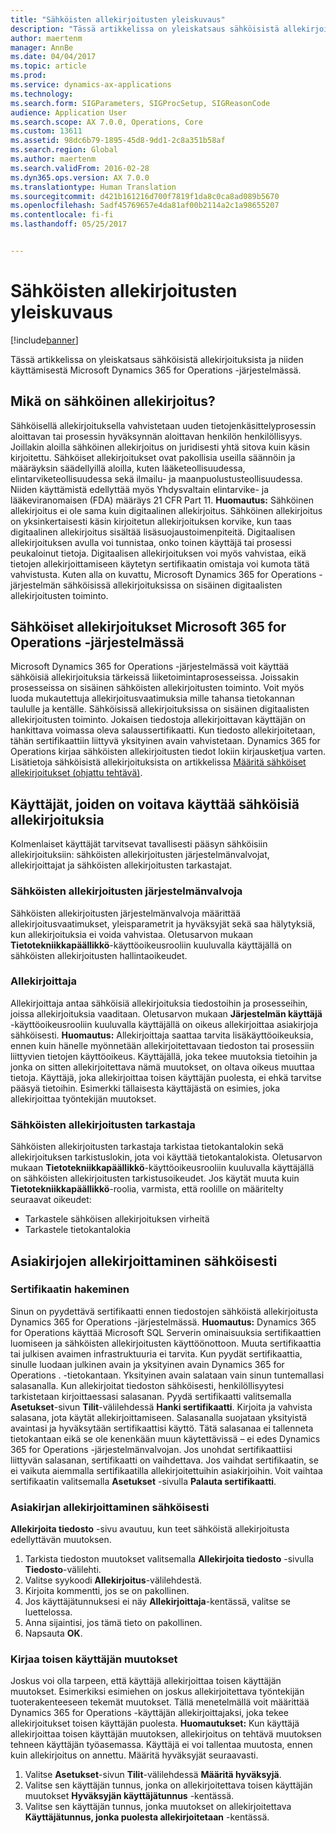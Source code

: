 ```yaml
---
title: "Sähköisten allekirjoitusten yleiskuvaus"
description: "Tässä artikkelissa on yleiskatsaus sähköisistä allekirjoituksista ja niiden käyttämisestä Microsoft Dynamics 365 for Operations -järjestelmässä."
author: maertenm
manager: AnnBe
ms.date: 04/04/2017
ms.topic: article
ms.prod: 
ms.service: dynamics-ax-applications
ms.technology: 
ms.search.form: SIGParameters, SIGProcSetup, SIGReasonCode
audience: Application User
ms.search.scope: AX 7.0.0, Operations, Core
ms.custom: 13611
ms.assetid: 98dc6b79-1895-45d8-9dd1-2c8a351b58af
ms.search.region: Global
ms.author: maertenm
ms.search.validFrom: 2016-02-28
ms.dyn365.ops.version: AX 7.0.0
ms.translationtype: Human Translation
ms.sourcegitcommit: d421b161216d700f7819f1da8c0ca8ad089b5670
ms.openlocfilehash: 5adf45769657e4da81af00b2114a2c1a98655207
ms.contentlocale: fi-fi
ms.lasthandoff: 05/25/2017


---
```


# <a name="electronic-signature-overview"></a>Sähköisten allekirjoitusten yleiskuvaus

[!include[banner](../includes/banner.md)]


Tässä artikkelissa on yleiskatsaus sähköisistä allekirjoituksista ja niiden käyttämisestä Microsoft Dynamics 365 for Operations -järjestelmässä.

<a name="what-is-an-electronic-signature"></a>Mikä on sähköinen allekirjoitus?
--------------------------------

Sähköisellä allekirjoituksella vahvistetaan uuden tietojenkäsittelyprosessin aloittavan tai prosessin hyväksynnän aloittavan henkilön henkilöllisyys. Joillakin aloilla sähköinen allekirjoitus on juridisesti yhtä sitova kuin käsin kirjoitettu. Sähköiset allekirjoitukset ovat pakollisia useilla säännöin ja määräyksin säädellyillä aloilla, kuten lääketeollisuudessa, elintarviketeollisuudessa sekä ilmailu- ja maanpuolustusteollisuudessa. Niiden käyttämistä edellyttää myös Yhdysvaltain elintarvike- ja lääkeviranomaisen (FDA) määräys 21 CFR Part 11. **Huomautus:** Sähköinen allekirjoitus ei ole sama kuin digitaalinen allekirjoitus. Sähköinen allekirjoitus on yksinkertaisesti käsin kirjoitetun allekirjoituksen korvike, kun taas digitaalinen allekirjoitus sisältää lisäsuojaustoimenpiteitä. Digitaalisen allekirjoituksen avulla voi tunnistaa, onko toinen käyttäjä tai prosessi peukaloinut tietoja. Digitaalisen allekirjoituksen voi myös vahvistaa, eikä tietojen allekirjoittamiseen käytetyn sertifikaatin omistaja voi kumota tätä vahvistusta. Kuten alla on kuvattu, Microsoft Dynamics 365 for Operations -järjestelmän sähköisissä allekirjoituksissa on sisäinen digitaalisten allekirjoitusten toiminto.

## <a name="electronic-signatures-in-dynamics-365-for-operations"></a>Sähköiset allekirjoitukset Microsoft 365 for Operations -järjestelmässä
Microsoft Dynamics 365 for Operations -järjestelmässä voit käyttää sähköisiä allekirjoituksia tärkeissä liiketoimintaprosesseissa. Joissakin prosesseissa on sisäinen sähköisten allekirjoitusten toiminto. Voit myös luoda mukautettuja allekirjoitusvaatimuksia mille tahansa tietokannan taululle ja kentälle. Sähköisissä allekirjoituksissa on sisäinen digitaalisten allekirjoitusten toiminto. Jokaisen tiedostoja allekirjoittavan käyttäjän on hankittava voimassa oleva salaussertifikaatti. Kun tiedosto allekirjoitetaan, tähän sertifikaattiin liittyvä yksityinen avain vahvistetaan. Dynamics 365 for Operations kirjaa sähköisten allekirjoitusten tiedot lokiin kirjausketjua varten. Lisätietoja sähköisistä allekirjoituksista on artikkelissa [Määritä sähköiset allekirjoitukset (ohjattu tehtävä)](http://ax.help.dynamics.com/en/wiki/set-up-electronic-signatures/).

## <a name="users-who-require-access-to-electronic-signatures"></a>Käyttäjät, joiden on voitava käyttää sähköisiä allekirjoituksia
Kolmenlaiset käyttäjät tarvitsevat tavallisesti pääsyn sähköisiin allekirjoituksiin: sähköisten allekirjoitusten järjestelmänvalvojat, allekirjoittajat ja sähköisten allekirjoitusten tarkastajat.

### <a name="electronic-signature-administrator"></a>Sähköisten allekirjoitusten järjestelmänvalvoja

Sähköisten allekirjoitusten järjestelmänvalvoja määrittää allekirjoitusvaatimukset, yleisparametrit ja hyväksyjät sekä saa hälytyksiä, kun allekirjoituksia ei voida vahvistaa. Oletusarvon mukaan **Tietotekniikkapäällikkö**-käyttöoikeusrooliin kuuluvalla käyttäjällä on sähköisten allekirjoitusten hallintaoikeudet.

### <a name="signer"></a>Allekirjoittaja

Allekirjoittaja antaa sähköisiä allekirjoituksia tiedostoihin ja prosesseihin, joissa allekirjoituksia vaaditaan. Oletusarvon mukaan **Järjestelmän käyttäjä** -käyttöoikeusrooliin kuuluvalla käyttäjällä on oikeus allekirjoittaa asiakirjoja sähköisesti. **Huomautus:** Allekirjoittaja saattaa tarvita lisäkäyttöoikeuksia, ennen kuin hänelle myönnetään allekirjoitettavaan tiedoston tai prosessiin liittyvien tietojen käyttöoikeus. Käyttäjällä, joka tekee muutoksia tietoihin ja jonka on sitten allekirjoitettava nämä muutokset, on oltava oikeus muuttaa tietoja. Käyttäjä, joka allekirjoittaa toisen käyttäjän puolesta, ei ehkä tarvitse pääsyä tietoihin. Esimerkki tällaisesta käyttäjästä on esimies, joka allekirjoittaa työntekijän muutokset.

### <a name="electronic-signature-auditor"></a>Sähköisten allekirjoitusten tarkastaja

Sähköisten allekirjoitusten tarkastaja tarkistaa tietokantalokin sekä allekirjoituksen tarkistuslokin, jota voi käyttää tietokantalokista. Oletusarvon mukaan **Tietotekniikkapäällikkö**-käyttöoikeusrooliin kuuluvalla käyttäjällä on sähköisten allekirjoitusten tarkistusoikeudet. Jos käytät muuta kuin **Tietotekniikkapäällikkö**-roolia, varmista, että roolille on määritelty seuraavat oikeudet:

-   Tarkastele sähköisen allekirjoituksen virheitä
-   Tarkastele tietokantalokia

## <a name="signing-documents-electronically"></a>Asiakirjojen allekirjoittaminen sähköisesti
### <a name="get-a-certificate"></a>Sertifikaatin hakeminen

Sinun on pyydettävä sertifikaatti ennen tiedostojen sähköistä allekirjoitusta Dynamics 365 for Operations -järjestelmässä. **Huomautus:** Dynamics 365 for Operations käyttää Microsoft SQL Serverin ominaisuuksia sertifikaattien luomiseen ja sähköisten allekirjoitusten käyttöönottoon. Muuta sertifikaattia tai julkisen avaimen infrastruktuuria ei tarvita. Kun pyydät sertifikaattia, sinulle luodaan julkinen avain ja yksityinen avain Dynamics 365 for Operations .
-tietokantaan. Yksityinen avain salataan vain sinun tuntemallasi salasanalla. Kun allekirjoitat tiedoston sähköisesti, henkilöllisyytesi tarkistetaan kirjoittaessasi salasanan. Pyydä sertifikaatti valitsemalla **Asetukset**-sivun **Tilit**-välilehdessä **Hanki sertifikaatti**. Kirjoita ja vahvista salasana, jota käytät allekirjoittamiseen. Salasanalla suojataan yksityistä avaintasi ja hyväksytään sertifikaattisi käyttö. Tätä salasanaa ei tallenneta tietokantaan eikä se ole kenenkään muun käytettävissä – ei edes Dynamics 365 for Operations -järjestelmänvalvojan. Jos unohdat sertifikaattiisi liittyvän salasanan, sertifikaatti on vaihdettava. Jos vaihdat sertifikaatin, se ei vaikuta aiemmalla sertifikaatilla allekirjoitettuihin asiakirjoihin. Voit vaihtaa sertifikaatin valitsemalla **Asetukset** -sivulla **Palauta sertifikaatti**.

### <a name="sign-a-document-electronically"></a>Asiakirjan allekirjoittaminen sähköisesti

**Allekirjoita tiedosto** -sivu avautuu, kun teet sähköistä allekirjoitusta edellyttävän muutoksen.

1.  Tarkista tiedoston muutokset valitsemalla **Allekirjoita tiedosto** -sivulla **Tiedosto**-välilehti.
2.  Valitse syykoodi **Allekirjoitus**-välilehdestä.
3.  Kirjoita kommentti, jos se on pakollinen.
4.  Jos käyttäjätunnuksesi ei näy **Allekirjoittaja**-kentässä, valitse se luettelossa.
5.  Anna sijaintisi, jos tämä tieto on pakollinen.
6.  Napsauta **OK**.

### <a name="sign-for-another-users-changes"></a>Kirjaa toisen käyttäjän muutokset

Joskus voi olla tarpeen, että käyttäjä allekirjoittaa toisen käyttäjän muutokset. Esimerkiksi esimiehen on joskus allekirjoitettava työntekijän tuoterakenteeseen tekemät muutokset. Tällä menetelmällä voit määrittää Dynamics 365 for Operations -käyttäjän allekirjoittajaksi, joka tekee allekirjoitukset toisen käyttäjän puolesta. **Huomautukset:** Kun käyttäjä allekirjoittaa toisen käyttäjän muutoksen, allekirjoitus on tehtävä muutoksen tehneen käyttäjän työasemassa. Käyttäjä ei voi tallentaa muutosta, ennen kuin allekirjoitus on annettu. Määritä hyväksyjät seuraavasti.

1.  Valitse **Asetukset**-sivun **Tilit**-välilehdessä **Määritä hyväksyjä**.
2.  Valitse sen käyttäjän tunnus, jonka on allekirjoitettava toisen käyttäjän muutokset **Hyväksyjän käyttäjätunnus** -kentässä.
3.  Valitse sen käyttäjän tunnus, jonka muutokset on allekirjoitettava **Käyttäjätunnus, jonka puolesta allekirjoitetaan** -kentässä.





